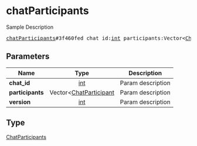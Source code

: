 # chatParticipants

Sample Description

<pre>
<a href="../constructor/chatParticipants.md">chatParticipants</a>#3f460fed chat_id:<a href="../type/int.md">int</a> participants:Vector&lt;<a href="../type/ChatParticipant.md">ChatParticipant</a>&gt; version:<a href="../type/int.md">int</a> = <a href="../type/ChatParticipants.md">ChatParticipants</a>;
</pre>

## Parameters

| Name | Type | Description |
|------|:----:|-------------|
| **chat_id** | [int](../type/int.md) | Param description |
| **participants** | Vector<[ChatParticipant](../type/ChatParticipant.md) | Param description |
| **version** | [int](../type/int.md) | Param description |

## Type

[ChatParticipants](../type/ChatParticipants.md)
